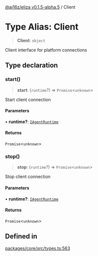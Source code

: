 [@ai16z/eliza v0.1.5-alpha.5](../index.md) / Client

# Type Alias: Client

> **Client**: `object`

Client interface for platform connections

## Type declaration

### start()

> **start**: (`runtime`?) => `Promise`\<`unknown`\>

Start client connection

#### Parameters

• **runtime?**: [`IAgentRuntime`](../interfaces/IAgentRuntime.md)

#### Returns

`Promise`\<`unknown`\>

### stop()

> **stop**: (`runtime`?) => `Promise`\<`unknown`\>

Stop client connection

#### Parameters

• **runtime?**: [`IAgentRuntime`](../interfaces/IAgentRuntime.md)

#### Returns

`Promise`\<`unknown`\>

## Defined in

[packages/core/src/types.ts:563](https://github.com/owenAlterolab/eliza/blob/main/packages/core/src/types.ts#L563)
